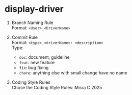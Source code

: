 # display-driver

1. Branch Naming Rule  
Format: `<User>_<DriverName>`

2. Commit Rule  
Format: `<type>_<driverName>: <description>`  
Type:
    - `doc`: document, guideline
    - `feat`: new feature
    - `fix`: bug fixing
    - `chore`: anything else with small change have no name

3. Coding Style Rules  
Chose the Coding Style Rules: Misra C 2025

